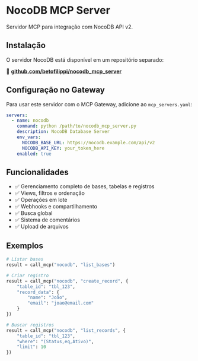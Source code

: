 # NocoDB MCP Server

Servidor MCP para integração com NocoDB API v2.

## Instalação

O servidor NocoDB está disponível em um repositório separado:

🔗 **[github.com/betofilippi/nocodb_mcp_server](https://github.com/betofilippi/nocodb_mcp_server)**

## Configuração no Gateway

Para usar este servidor com o MCP Gateway, adicione ao `mcp_servers.yaml`:

```yaml
servers:
  - name: nocodb
    command: python /path/to/nocodb_mcp_server.py
    description: NocoDB Database Server
    env_vars:
      NOCODB_BASE_URL: https://nocodb.example.com/api/v2
      NOCODB_API_KEY: your_token_here
    enabled: true
```

## Funcionalidades

- ✅ Gerenciamento completo de bases, tabelas e registros
- ✅ Views, filtros e ordenação
- ✅ Operações em lote
- ✅ Webhooks e compartilhamento
- ✅ Busca global
- ✅ Sistema de comentários
- ✅ Upload de arquivos

## Exemplos

```python
# Listar bases
result = call_mcp("nocodb", "list_bases")

# Criar registro
result = call_mcp("nocodb", "create_record", {
    "table_id": "tbl_123",
    "record_data": {
        "name": "João",
        "email": "joao@email.com"
    }
})

# Buscar registros
result = call_mcp("nocodb", "list_records", {
    "table_id": "tbl_123",
    "where": "(Status,eq,Ativo)",
    "limit": 10
})
```